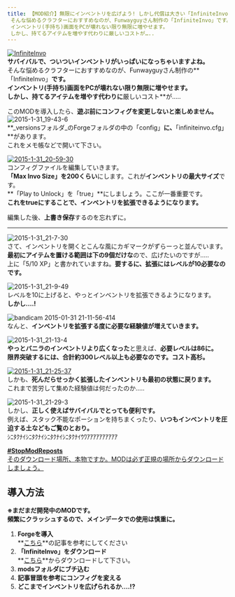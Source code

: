 ```yaml
---
title: 【MOD紹介】無限にインベントリを広げよう! しかし代償は大きい「InfiniteInvo」
 そんな悩めるクラフターにおすすめなのが、Funwayguyさん制作の「InfiniteInvo」です。
 インベントリ(手持ち)画面をPCが壊れない限り無限に増やせます。
 しかし、持てるアイテムを増やす代わりに厳しいコストが…..
---
```


[![InfiniteInvo](https://cdn-ak.f.st-hatena.com/images/fotolife/s/sasigume/20210208/20210208150701.png)](#8/c/8c8f88bb.png "InfiniteInvo")  
**サバイバルで、ついついインベントリがいっぱいになっちゃいますよね。**   
そんな悩めるクラフターにおすすめなのが、Funwayguyさん制作の**「InfiniteInvo」**です。  
**インベントリ(手持ち)画面をPCが壊れない限り無限に増やせます。**  
しかし、持てるアイテムを増やす代わりに**厳しいコスト**が…..

このMODを導入したら、**遊ぶ前にコンフィグを変更しないと楽しめません。**  
![2015-1-31_19-43-6](https://cdn-ak.f.st-hatena.com/images/fotolife/s/sasigume/20210208/20210208153025.jpg)  
**_versionsフォルダ_のForgeフォルダの中の「config」**に、**「infiniteinvo.cfg」**があります。  
これをメモ帳などで開いて下さい。 

[![2015-1-31_20-59-30](https://cdn-ak.f.st-hatena.com/images/fotolife/s/sasigume/20210208/20210208130112.jpg)](#1/0/10b95cfc.jpg "2015-1-31_20-59-30")  
コンフィグファイルを編集していきます。  
**「Max Invo Size」を200くらい**にします。これが**インベントリの最大サイズ**です。  
**「Play to Unlock」を「true」**にしましょう。ここが一番重要です。  
**これをtrueにすることで、インベントリを拡張できるようになります。**

編集した後、**上書き保存**するのを忘れずに。

---

![2015-1-31_21-7-30](https://cdn-ak.f.st-hatena.com/images/fotolife/s/sasigume/20210208/20210208125342.jpg)  
さて、インベントリを開くとこんな風にカギマークがずらーっと並んでいます。  
**最初にアイテムを置ける範囲は下の9個だけな**ので、広げたいのですが…..  
上に「5/10 XP」と書かれていますね。**要するに、拡張にはレベルが10必要なのです。**

![2015-1-31_21-9-49](https://cdn-ak.f.st-hatena.com/images/fotolife/s/sasigume/20210208/20210208175106.jpg)  
レベルを10に上げると、やっとインベントリを拡張できるようになります。  
**しかし….!**

![bandicam 2015-01-31 21-11-56-414](https://cdn-ak.f.st-hatena.com/images/fotolife/s/sasigume/20210208/20210208134420.jpg)  
なんと、**インベントリを拡張する度に必要な経験値が増えていきます。**

![2015-1-31_21-13-4](https://cdn-ak.f.st-hatena.com/images/fotolife/s/sasigume/20210208/20210208174730.jpg)  
**やっとバニラのインベントリより広くなった**と思えば、**必要レベルは86に。**  
**限界突破するには、合計約300レベル以上も必要なのです。コスト高杉。**

[![2015-1-31_21-25-37](https://cdn-ak.f.st-hatena.com/images/fotolife/s/sasigume/20210208/20210208144535.jpg)](#7/9/7954ffa0.jpg "2015-1-31_21-25-37")  
しかも、**死んだらせっかく拡張したインベントリも最初の状態に戻ります。**  
これまで苦労して集めた経験値は何だったのか…..

![2015-1-31_21-29-3](https://cdn-ak.f.st-hatena.com/images/fotolife/s/sasigume/20210208/20210208142508.jpg)  
しかし、**正しく使えばサバイバルでとっても便利です。**  
例えば、スタック不能なポーションを持ちまくったり、**いつもインベントリを圧迫する土などもご覧のとおり。**  
ｼﾆﾀｸﾅｲｼﾆﾀｸﾅｲｼﾆﾀｸﾅｲｼﾆﾀｸﾅｲｳﾜｱｱｱｱｱｱｱｱｱｱ

[**#StopModReposts**  
そのダウンロード場所、本物ですか。MODは必ず正規の場所からダウンロードしましょう。](https://www.napoan.com/stop-mod-reposts/)

## 導入方法 

**※まだまだ開発中のMODです。  
頻繁にクラッシュするので、メインデータでの使用は慎重に。**

1.  **Forgeを導入**  
    **[こちら](/new-way-to-install-mod/#forge-inst)**の記事を参考にしてください
2.  **「InfiniteInvo」をダウンロード**  
    **[こちら](http://www.minecraftforum.net/forums/mapping-and-modding/minecraft-mods/2336005-infiniteinvo-all-the-inventory-space-a-player "MOD「InfiniteInvo」のダウンロード")**からダウンロードして下さい。
3.  **modsフォルダにブチ込む** 
4.  **記事冒頭を参考にコンフィグを変える**
5.  **どこまでインベントリを広げられるか….!?**

